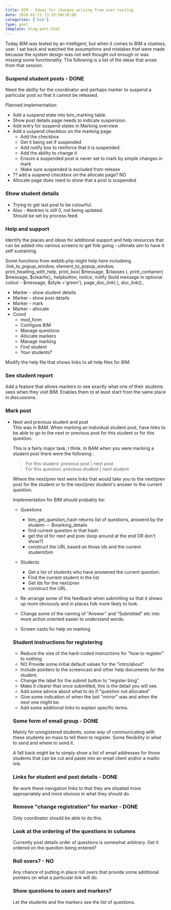```yaml
---
title: BIM - Ideas for changes arising from user testing
date: 2010-02-11 13:33:50+10:00
categories: ['bim']
type: post
template: blog-post.html
---
```

Today BIM was tested by an intelligent, but when it comes to BIM a clueless, user. I sat back and watched the assumptions and mistakes that were made because the system design was not well thought out enough or was missing some functionality. The following is a list of the ideas that arose from that session.

### Suspend student posts - DONE

Need the ability for the coordinator and perhaps marker to suspend a particular post so that it cannot be released.

Planned implementation:

- Add a suspend state into bim\_marking table.
- Show post details page needs to indicate suspension.
- Add entry for suspend states in Marking overview
- Add a suspend checkbox on the marking page.
    - Add the checkbox
    - Get it being set if suspended
    - Add notify box to reinforce that it is suspended.
    - Add the ability to change it
    - Ensure a suspended post is never set to mark by simple changes in mark
    - Make sure suspended is excluded from release
- ?? add a suspend checkbox on the allocate page? NO
- Allocate page does need to show that a post is suspended

### Show student details

- Trying to get last post to be colourful.
- Also - #entries is still 0, not being updated.  
    Should be set by process feed.

### Help and support

Identify the places and ideas for additional support and help resources that can be added into various screens to get folk going - ultimate aim to have it self sustaining.

Some functions from weblib.php might help here includeing :link\_to\_popup\_window, element\_to\_popup\_window, print\_heading\_with\_help, print\_box( $message, $classes ), print\_container( $message, $clearfix);, helpbutton, notice, notify (bold message in optional colour - $message, $style ='green'), page\_doc\_link( ), doc\_link(),.

- Marker - show student details
- Marker - show post details
- Marker - mark
- Marker - allocate
- Coord
    - mod\_form
    - Configure BIM
    - Manage questions
    - Allocate markers
    - Manage marking
    - Find student
    - Your students?

Modify the help file that shows links to all help files for BIM.

### See student report

Add a feature that allows markers to see exactly what one of their students sees when they visit BIM. Enables them to at least start from the same place in discussions.

### Mark post

- Next and previous student and post  
    This was in BAM. When marking an individual student post, have links to be able to go to the next or previous post for this student or for this question.
    
    This is a fairly major task, I think. In BAM when you were marking a student post there were the following :
    
    > For this student: previous post | next post  
    > For this question: previous student | next student
    
    Where the next/prev text were links that would take you to the next/prev post for the student or to the next/prev student's answer to the current question.
    
    Implementation for BIM should probably be:
    
    - Questions
        - bim\_get\_question\_hash returns list of questions, answerd by the student--- $marking\_details
        - find current question in that hash
        - get the id for next and prev (loop around at the end OR don't show?)
        - construct the URL based on those ids and the current student/bim
    - Students
        - Get a list of students who have answered the current question.
        - Find the current student in the list
        - Get ids for the next/prev
        - construct the URL.
    
    - Re-arrange some of the feedback when submitting so that it shows up more obviously and in places folk more likely to look.
    
    - Change some of the naming of "Answer" and "Submitted" etc into more action oriented easier to understand words.
    
    - Screen casts for help on marking.
    
    ### Student instructions for registering
    
    - Reduce the size of the hard-coded instructions for "how to register" to nothing.
    - NO Provide some initial default values for the "intro/about"
    - Include pointers to the screencast and other help documents for the student.
    - Change the label for the submit button to "register blog".
    - Make it clearer that once submitted, this is the detail you will see.
    - Add some advice about what to do if "question not allocated"
    - Give some indication of when the last "mirror" was and when the next one might be.
    - Add some additional links to explain specific terms.
    
    ### Some form of email group - DONE
    
    Mainly for unregistered students, some way of communicating with these students en mass to tell them to register. Some flexibility in what to send and where to send it.
    
    A fall back might be to simply show a list of email addresses for those students that can be cut and paste into an email client and/or a mailto link.
    
    ### Links for student and post details - DONE
    
    Re-work these navigation links to that they are situated more appropriately and more obvious in what they should do.
    
    ### Remove "change registration" for marker - DONE
    
    Only coordinator should be able to do this.
    
    ### Look at the ordering of the questions in columns
    
    Currently post details order of questions is somewhat arbitrary. Get it ordered on the question being entered?
    
    ### Roll overs? - NO
    
    Any chance of putting in place roll overs that provide some additional pointers on what a particular link will do.
    
    ### Show questions to users and markers?
    
    Let the students and the markers see the list of questions.